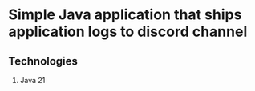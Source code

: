 # Simple Java application that ships application logs to discord channel

## Technologies
1. Java 21